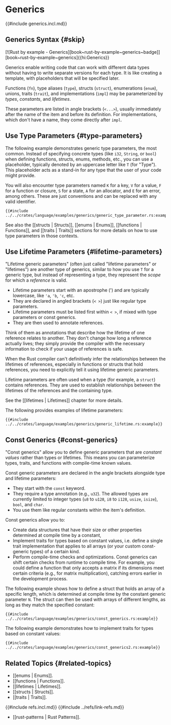 # Generics

{{#include generics.incl.md}}

## Generics Syntax {#skip}

[![Rust by example - Generics][book~rust-by-example~generics~badge]][book~rust-by-example~generics]{{hi:Generics}}

Generics enable writing code that can work with different data types without having to write separate versions for each type. It is like creating a template, with placeholders that will be specified later.

Functions (`fn`), type aliases (`type`), structs (`struct`), enumerations (`enum`), unions, traits (`trait`), and implementations (`impl`) may be parameterized by _types_, _constants_, and _lifetimes_.

These parameters are listed in angle brackets (`<...>`), usually immediately after the name of the item and before its definition. For implementations, which don't have a name, they come directly after `impl`.

## Use Type Parameters {#type-parameters}

The following example demonstrates generic type parameters, the most common. Instead of specifying concrete types (like `i32`, `String`, or `bool`) when defining functions, structs, enums, methods, etc., you can use a placeholder, typically denoted by an uppercase letter like `T` (for "Type"). This placeholder acts as a stand-in for any type that the user of your code might provide.

You will also encounter type parameters named `K` for a key, `V` for a value, `F` for a function or closure, `S` for a state, `A` for an allocator, and `E` for an error, among others. These are just conventions and can be replaced with any valid identifier.

```rust,editable
{{#include ../../crates/language/examples/generics/generic_type_parameter.rs:example}}
```

See also the [[structs | Structs]], [[enums | Enums]], [[functions | Functions]], and [[traits | Traits]] sections for more details on how to use type parameters in those contexts.

## Use Lifetime Parameters {#lifetime-parameters}

"Lifetime generic parameters" (often just called "lifetime parameters" or "lifetimes") are another type of generics, similar to how you use `T` for a generic type, but instead of representing a type, they represent the _scope_ for which a _reference_ is valid.

- Lifetime parameters start with an apostrophe (') and are typically lowercase, like `'a`, `'b`, `'c`, etc.
- They are declared in angled brackets (`< >`) just like regular type parameters.
- Lifetime parameters must be listed first within `< >`, if mixed with type parameters or const generics.
- They are then used to annotate references.

Think of them as annotations that describe how the lifetime of one reference relates to another. They don't change how long a reference actually lives; they simply provide the compiler with the necessary information to check if your usage of references is safe.

When the Rust compiler can't definitively infer the relationships between the lifetimes of references, especially in functions or structs that hold references, you need to explicitly tell it using lifetime generic parameters.

Lifetime parameters are often used when a type (for example, a `struct`) contains references. They are used to establish relationships between the lifetimes of the references and the containing type.

See the [[lifetimes | Lifetimes]] chapter for more details.

The following provides examples of lifetime parameters:

```rust,editable
{{#include ../../crates/language/examples/generics/generic_lifetime.rs:example}}
```

## Const Generics {#const-generics}

"Const generics" allow you to define generic parameters that are _constant values_ rather than types or lifetimes.
This means you can parameterize types, traits, and functions with compile-time known values.

Const generic parameters are declared in the angle brackets alongside type and lifetime parameters:

- They start with the `const` keyword.
- They require a type annotation (e.g., `u32`). The allowed types are currently limited to integer types (`u8` to `u128`, `i8` to `i128`, `usize`, `isize`), `bool`, and `char`.
- You use them like regular constants within the item's definition.

Const generics allow you to:

- Create data structures that have their size or other properties determined at compile time by a constant,
- Implement traits for types based on constant values, i.e. define a single trait implementation that applies to all arrays (or your custom const-generic types) of a certain kind.
- Perform compile-time checks and optimizations. Const generics can shift certain checks from runtime to compile time. For example, you could define a function that only accepts a matrix if its dimensions meet certain criteria (e.g., for matrix multiplication), catching errors earlier in the development process.

The following example shows how to define a struct that holds an array of a specific length, which is determined at compile time by the constant generic parameter `N`. The struct can then be used with arrays of different lengths, as long as they match the specified constant:

```rust,editable
{{#include ../../crates/language/examples/generics/const_generics.rs:example}}
```

The following example demonstrates how to implement traits for types based on constant values:

```rust,editable
{{#include ../../crates/language/examples/generics/const_generics2.rs:example}}
```

## Related Topics {#related-topics}

- [[enums | Enums]].
- [[functions | Functions]].
- [[lifetimes | Lifetimes]].
- [[structs | Structs]].
- [[traits | Traits]].

{{#include refs.incl.md}}
{{#include ../refs/link-refs.md}}

<div class="hidden">

- [[rust-patterns | Rust Patterns]].

</div>
